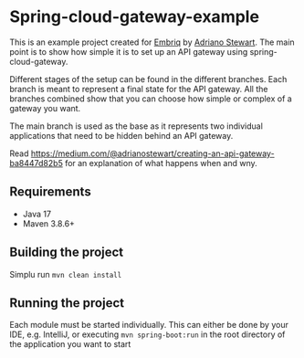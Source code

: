 # Spring-cloud-gateway-example

This is an example project created for [Embriq](https://embriq.no) by [Adriano Stewart](https://github.com/adrianojs).
The main point is to show how simple it is to set up an API gateway using spring-cloud-gateway.

Different stages of the setup can be found in the different branches.
Each branch is meant to represent a final state for the API gateway.
All the branches combined show that you can choose how simple or complex of a gateway you want.

The main branch is used as the base as it represents two individual applications that need to be hidden behind an API gateway.

Read https://medium.com/@adrianostewart/creating-an-api-gateway-ba8447d82b5 for an explanation of what happens when and wny.

## Requirements
* Java 17
* Maven 3.8.6+

## Building the project
Simplu run `mvn clean install`

## Running the project
Each module must be started individually.
This can either be done by your IDE, e.g. IntelliJ,
or executing `mvn spring-boot:run` in the root directory of the application you want to start
